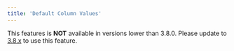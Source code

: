 ```yaml
---
title: 'Default Column Values'
---
```


This features is **NOT** available in versions lower than 3.8.0. Please update to [3.8.x](/getting-started/configuration/default-column-values) to use this feature.